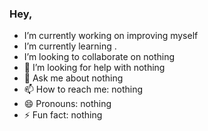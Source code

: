 ### Hey,

- I’m currently working on improving myself
- I’m currently learning .
- I’m looking to collaborate on nothing
- 🤔 I’m looking for help with nothing
- 💬 Ask me about nothing
- 📫 How to reach me: nothing
- 😄 Pronouns: nothing
- ⚡ Fun fact: nothing
<a href="https://risolju.github.io/Website/">
  <img alt="WebSite" src="https://img2.freepng.fr/20180509/kfe/kisspng-turney-town-shell-logo-internet-online-and-offline-5af3203e0802e9.2783562215258829420328.jpg>
</a>

Contacts :
